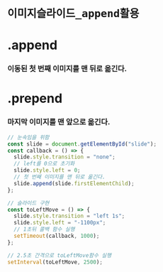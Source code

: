 # `이미지슬라이드_append활용`

# .append

### 이동된 첫 번째 이미지를 맨 뒤로 옮긴다.

# .prepend

### 마지막 이미지를 맨 앞으로 옮긴다.

```js
// 눈속임을 위함
const slide = document.getElementById("slide");
const callback = () => {
  slide.style.transition = "none";
  // left를 0으로 초기화
  slide.style.left = 0;
  // 첫 번째 이미지를 맨 뒤로 옮긴다.
  slide.append(slide.firstElementChild);
};

// 슬라이드 구현
const toLeftMove = () => {
  slide.style.transition = "left 1s";
  slide.style.left = "-1100px";
  // 1초뒤 콜백 함수 실행
  setTimeout(callback, 1000);
};

// 2.5초 간격으로 toLeftMove함수 실행
setInterval(toLeftMove, 2500);
```
